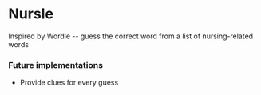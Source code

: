 # Nursle

Inspired by Wordle -- guess the correct word from a list of nursing-related words

### Future implementations
- Provide clues for every guess